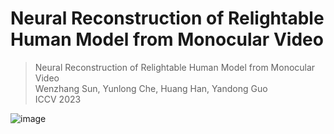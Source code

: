 # Neural Reconstruction of Relightable Human Model from Monocular Video

> Neural Reconstruction of Relightable Human Model from Monocular Video  
> Wenzhang Sun, Yunlong Che, Huang Han, Yandong Guo  
> ICCV 2023


![image](https://github.com/sunwenzhang1996/RelightHuman/assets/49440730/fc3bfb97-0e37-4ba7-a2d7-701d01fad074)
